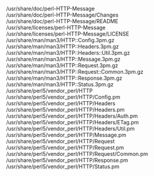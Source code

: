 /usr/share/doc/perl-HTTP-Message  
/usr/share/doc/perl-HTTP-Message/Changes  
/usr/share/doc/perl-HTTP-Message/README  
/usr/share/licenses/perl-HTTP-Message  
/usr/share/licenses/perl-HTTP-Message/LICENSE  
/usr/share/man/man3/HTTP::Config.3pm.gz  
/usr/share/man/man3/HTTP::Headers.3pm.gz  
/usr/share/man/man3/HTTP::Headers::Util.3pm.gz  
/usr/share/man/man3/HTTP::Message.3pm.gz  
/usr/share/man/man3/HTTP::Request.3pm.gz  
/usr/share/man/man3/HTTP::Request::Common.3pm.gz  
/usr/share/man/man3/HTTP::Response.3pm.gz  
/usr/share/man/man3/HTTP::Status.3pm.gz  
/usr/share/perl5/vendor\_perl/HTTP  
/usr/share/perl5/vendor\_perl/HTTP/Config.pm  
/usr/share/perl5/vendor\_perl/HTTP/Headers  
/usr/share/perl5/vendor\_perl/HTTP/Headers.pm  
/usr/share/perl5/vendor\_perl/HTTP/Headers/Auth.pm  
/usr/share/perl5/vendor\_perl/HTTP/Headers/ETag.pm  
/usr/share/perl5/vendor\_perl/HTTP/Headers/Util.pm  
/usr/share/perl5/vendor\_perl/HTTP/Message.pm  
/usr/share/perl5/vendor\_perl/HTTP/Request  
/usr/share/perl5/vendor\_perl/HTTP/Request.pm  
/usr/share/perl5/vendor\_perl/HTTP/Request/Common.pm  
/usr/share/perl5/vendor\_perl/HTTP/Response.pm  
/usr/share/perl5/vendor\_perl/HTTP/Status.pm  
